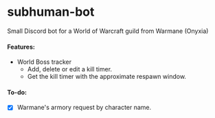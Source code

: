 # subhuman-bot

Small Discord bot for a World of Warcraft guild from Warmane (Onyxia)

#### Features:
- World Boss tracker
    - Add, delete or edit a kill timer.
    - Get the kill timer with the approximate respawn window.


#### To-do:
- [x] Warmane's armory request by character name.